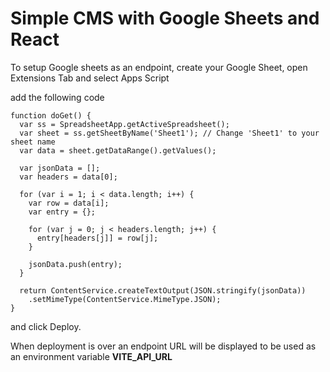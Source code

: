 # Simple CMS with Google Sheets and React

To setup Google sheets as an endpoint, create your Google Sheet, open Extensions Tab and select Apps Script

add the following code

```
function doGet() {
  var ss = SpreadsheetApp.getActiveSpreadsheet();
  var sheet = ss.getSheetByName('Sheet1'); // Change 'Sheet1' to your sheet name
  var data = sheet.getDataRange().getValues();

  var jsonData = [];
  var headers = data[0];

  for (var i = 1; i < data.length; i++) {
    var row = data[i];
    var entry = {};

    for (var j = 0; j < headers.length; j++) {
      entry[headers[j]] = row[j];
    }

    jsonData.push(entry);
  }

  return ContentService.createTextOutput(JSON.stringify(jsonData))
    .setMimeType(ContentService.MimeType.JSON);
}
```

and click Deploy.

When deployment is over an endpoint URL will be displayed to be used as an environment variable **VITE_API_URL**
